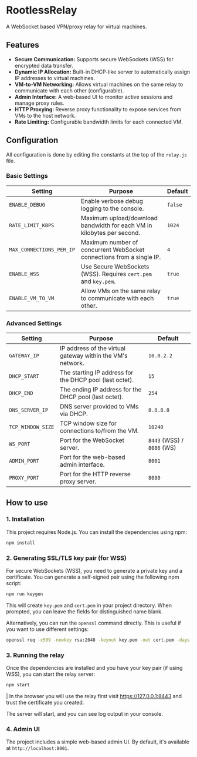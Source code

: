 # RootlessRelay

A WebSocket based VPN/proxy relay for virtual machines.

## Features

- **Secure Communication:** Supports secure WebSockets (WSS) for encrypted data transfer.
- **Dynamic IP Allocation:** Built-in DHCP-like server to automatically assign IP addresses to virtual machines.
- **VM-to-VM Networking:** Allows virtual machines on the same relay to communicate with each other (configurable).
- **Admin Interface:** A web-based UI to monitor active sessions and manage proxy rules.
- **HTTP Proxying:** Reverse proxy functionality to expose services from VMs to the host network.
- **Rate Limiting:** Configurable bandwidth limits for each connected VM.

## Configuration

All configuration is done by editing the constants at the top of the `relay.js` file.

### Basic Settings

| Setting                  | Purpose                                                                | Default |
| ------------------------ | ---------------------------------------------------------------------- | ------- |
| `ENABLE_DEBUG`           | Enable verbose debug logging to the console.                           | `false` |
| `RATE_LIMIT_KBPS`        | Maximum upload/download bandwidth for each VM in kilobytes per second. | `1024`  |
| `MAX_CONNECTIONS_PER_IP` | Maximum number of concurrent WebSocket connections from a single IP.   | `4`     |
| `ENABLE_WSS`             | Use Secure WebSockets (WSS). Requires `cert.pem` and `key.pem`.        | `true`  |
| `ENABLE_VM_TO_VM`        | Allow VMs on the same relay to communicate with each other.            | `true`  |

### Advanced Settings

| Setting           | Purpose                                                    | Default                    |
| ----------------- | ---------------------------------------------------------- | -------------------------- |
| `GATEWAY_IP`      | IP address of the virtual gateway within the VM's network. | `10.0.2.2`                 |
| `DHCP_START`      | The starting IP address for the DHCP pool (last octet).    | `15`                       |
| `DHCP_END`        | The ending IP address for the DHCP pool (last octet).      | `254`                      |
| `DNS_SERVER_IP`   | DNS server provided to VMs via DHCP.                       | `8.8.8.8`                  |
| `TCP_WINDOW_SIZE` | TCP window size for connections to/from the VM.            | `10240`                    |
| `WS_PORT`         | Port for the WebSocket server.                             | `8443` (WSS) / `8086` (WS) |
| `ADMIN_PORT`      | Port for the web-based admin interface.                    | `8001`                     |
| `PROXY_PORT`      | Port for the HTTP reverse proxy server.                    | `8080`                     |

## How to use

### 1. Installation

This project requires Node.js. You can install the dependencies using npm:

```bash
npm install
```

### 2. Generating SSL/TLS key pair (for WSS)

For secure WebSockets (WSS), you need to generate a private key and a certificate. You can generate a self-signed pair using the following npm script:

```bash
npm run keygen
```

This will create `key.pem` and `cert.pem` in your project directory. When prompted, you can leave the fields for distinguished name blank.

Alternatively, you can run the `openssl` command directly. This is useful if you want to use different settings:

```bash
openssl req -x509 -newkey rsa:2048 -keyout key.pem -out cert.pem -days 365 -nodes
```

### 3. Running the relay

Once the dependencies are installed and you have your key pair (if using WSS), you can start the relay server:

```bash
npm start

```

| In the browser you will use the relay first visit <https://127.0.0.1:8443> and trust the certificate you created.

The server will start, and you can see log output in your console.

### 4. Admin UI

The project includes a simple web-based admin UI. By default, it's available at `http://localhost:8001`.
